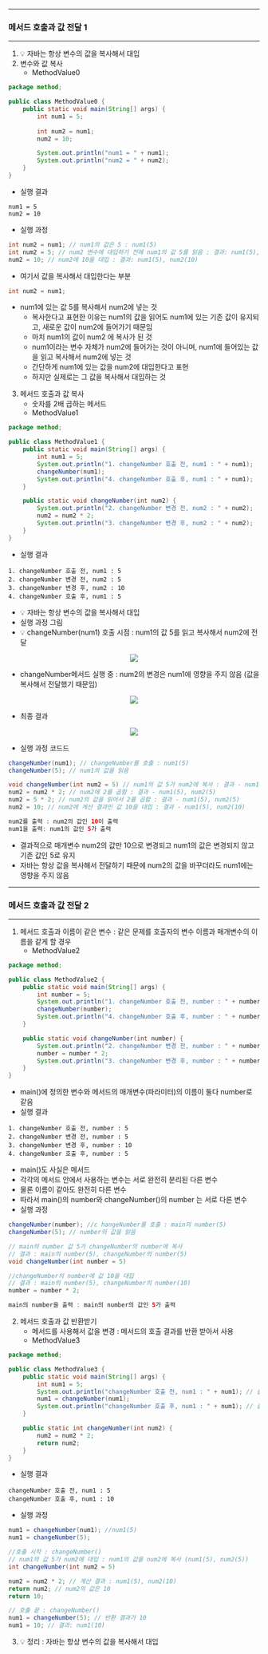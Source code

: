 -----
### 메서드 호출과 값 전달 1
-----
1. 💡 자바는 항상 변수의 값을 복사해서 대입
2. 변수와 값 복사
   - MethodValue0
```java
package method;

public class MethodValue0 {
    public static void main(String[] args) {
        int num1 = 5;
        
        int num2 = num1;
        num2 = 10;

        System.out.println("num1 = " + num1);
        System.out.println("num2 = " + num2);
    }
}
```
  - 실행 결과
```
num1 = 5
num2 = 10
```
   - 실행 과정
```java
int num2 = num1; // num1의 값은 5 : num1(5)
int num2 = 5; // num2 변수에 대입하기 전에 num1의 값 5를 읽음 : 결과: num1(5), num2(5)
num2 = 10; // num2에 10을 대입 : 결과: num1(5), num2(10)
```
  - 여기서 값을 복사해서 대입한다는 부분
```java
int num2 = num1;
```
  - num1에 있는 값 5를 복사해서 num2에 넣는 것
    + 복사한다고 표현한 이유는 num1의 값을 읽어도 num1에 있는 기존 값이 유지되고, 새로운 값이 num2에 들어가기 때문임
    + 마치 num1의 값이 num2 에 복사가 된 것
    + num1이라는 변수 자체가 num2에 들어가는 것이 아니며, num1에 들어있는 값을 읽고 복사해서 num2에 넣는 것
    + 간단하게 num1에 있는 값을 num2에 대입한다고 표현
    + 하지만 실제로는 그 값을 복사해서 대입하는 것
   
3. 메서드 호출과 값 복사
   - 숫자를 2배 곱하는 메서드
   - MethodValue1
```java
package method;

public class MethodValue1 {
    public static void main(String[] args) {
        int num1 = 5;
        System.out.println("1. changeNumber 호출 전, num1 : " + num1);
        changeNumber(num1);
        System.out.println("4. changeNumber 호출 후, num1 : " + num1);
    }

    public static void changeNumber(int num2) {
        System.out.println("2. changeNumber 변경 전, num2 : " + num2);
        num2 = num2 * 2;
        System.out.println("3. changeNumber 변경 후, num2 : " + num2);
    }
}
```
  - 실행 결과
```
1. changeNumber 호출 전, num1 : 5
2. changeNumber 변경 전, num2 : 5
3. changeNumber 변경 후, num2 : 10
4. changeNumber 호출 후, num1 : 5
```
  - 💡 자바는 항상 변수의 값을 복사해서 대입
  - 실행 과정 그림
   - 💡 changeNumber(num1) 호출 시점 : num1의 값 5를 읽고 복사해서 num2에 전달
<div align="center">
<img src="https://github.com/user-attachments/assets/4ab67362-bb3e-4d16-b615-d07bee852955">
</div>

   - changeNumber메서드 실행 중 : num2의 변경은 num1에 영향을 주지 않음 (값을 복사해서 전달했기 때문임)
<div align="center">
<img src="https://github.com/user-attachments/assets/977e333f-c827-4859-a575-e41ded0f23c7">
</div>

   - 최종 결과
<div align="center">
<img src="https://github.com/user-attachments/assets/3886e81e-54b0-437d-9a87-4b88c7620eef">
</div>

   - 실행 과정 코드드
```java
changeNumber(num1); // changeNumber를 호출 : num1(5)
changeNumber(5); // num1의 값을 읽음

void changeNumber(int num2 = 5) // num1의 값 5가 num2에 복사 : 결과 - num1(5), num2(5)
num2 = num2 * 2; // num2에 2를 곱함 : 결과 - num1(5), num2(5)
num2 = 5 * 2; // num2의 값을 읽어서 2를 곱함 : 결과 - num1(5), num2(5)
num2 = 10; // num2에 계산 결과인 값 10을 대입 : 결과 - num1(5), num2(10)

num2를 출력 : num2의 값인 10이 출력
num1을 출력: num1의 값인 5가 출력
```
  - 결과적으로 매개변수 num2의 값만 10으로 변경되고 num1의 값은 변경되지 않고 기존 값인 5로 유지
  - 자바는 항상 값을 복사해서 전달하기 때문에 num2의 값을 바꾸더라도 num1에는 영향을 주지 않음

-----
### 메서드 호출과 값 전달 2
-----
1. 메서드 호출과 이름이 같은 변수 : 같은 문제를 호출자의 변수 이름과 매개변수의 이름을 같게 할 경우
   - MethodValue2
```java
package method;

public class MethodValue2 {
    public static void main(String[] args) {
        int number = 5;
        System.out.println("1. changeNumber 호출 전, number : " + number); // 출력 : 5
        changeNumber(number);
        System.out.println("4. changeNumber 호출 후, number : " + number); // 출력 : 5
    }

    public static void changeNumber(int number) {
        System.out.println("2. changeNumber 변경 전, number : " + number); // 출력 : 5
        number = number * 2;
        System.out.println("3. changeNumber 변경 후, number : " + number); // 출력 : 10
    }
}
```
  - main()에 정의한 변수와 메서드의 매개변수(파라미터)의 이름이 둘다 number로 같음
  - 실행 결과
```
1. changeNumber 호출 전, number : 5
2. changeNumber 변경 전, number : 5
3. changeNumber 변경 후, number : 10
4. changeNumber 호출 후, number : 5
```
   - main()도 사실은 메서드
   - 각각의 메서드 안에서 사용하는 변수는 서로 완전히 분리된 다른 변수
   - 물론 이름이 같아도 완전히 다른 변수
   - 따라서 main()의 number와 changeNumber()의 number 는 서로 다른 변수
   - 실행 과정
```java
changeNumber(number); //c hangeNumber를 호출 : main의 number(5)
changeNumber(5); // number의 값을 읽음

// main의 number 값 5가 changeNumber의 number에 복사
// 결과 : main의 number(5), changeNumber의 number(5)
void changeNumber(int number = 5)

//changeNumber의 number에 값 10을 대입
// 결과 : main의 number(5), changeNumber의 number(10)
number = number * 2;

main의 number을 출력 : main의 number의 값인 5가 출력
```

2. 메서드 호출과 값 반환받기
   - 메서드를 사용해서 값을 변경 : 메서드의 호출 결과를 반환 받아서 사용
   - MethodValue3
```java
package method;

public class MethodValue3 {
    public static void main(String[] args) {
        int num1 = 5;
        System.out.println("changeNumber 호출 전, num1 : " + num1); // 출력 : 5
        num1 = changeNumber(num1);
        System.out.println("changeNumber 호출 후, num1 : " + num1); // 출력 : 10
    }

    public static int changeNumber(int num2) {
        num2 = num2 * 2;
        return num2;
    }
}
```
   - 실행 결과
```
changeNumber 호출 전, num1 : 5
changeNumber 호출 후, num1 : 10
```
   - 실행 과정
```java
num1 = changeNumber(num1); //num1(5)
num1 = changeNumber(5);

//호출 시작 : changeNumber()
// num1의 값 5가 num2에 대입 : num1의 값을 num2에 복사 (num1(5), num2(5))
int changeNumber(int num2 = 5)

num2 = num2 * 2; // 계산 결과 : num1(5), num2(10)
return num2; // num2의 값은 10
return 10;

// 호출 끝 : changeNumber()
num1 = changeNumber(5); // 반환 결과가 10
num1 = 10; // 결과: num1(10)
```

3. 💡 정리 : 자바는 항상 변수의 값을 복사해서 대입
